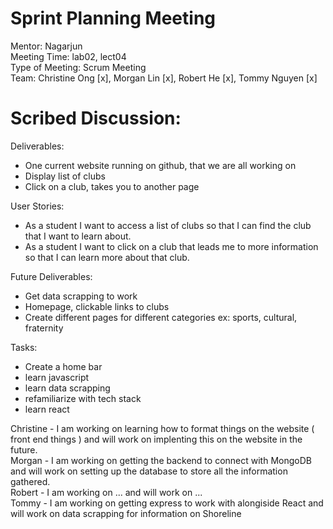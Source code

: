 # Sprint Planning Meeting
Mentor: Nagarjun <br />
Meeting Time: lab02, lect04 <br />
Type of Meeting: Scrum Meeting <br />
Team: Christine Ong [x], Morgan Lin [x], Robert He [x], Tommy Nguyen [x] <br />
# Scribed Discussion: 
Deliverables:
- One current website running on github, that we are all working on<br />
- Display list of clubs<br />
- Click on a club, takes you to another page<br />

User Stories:
- As a student I want to access a list of clubs so that I can find the club that I want to learn about.<br />
- As a student I want to click on a club that leads me to more information so that I can learn more about that club.<br />

Future Deliverables:
- Get data scrapping to work<br />
- Homepage, clickable links to clubs<br />
- Create different pages for different categories ex: sports, cultural, fraternity<br />

Tasks:
- Create a home bar<br />
- learn javascript <br />
- learn data scrapping<br />
- refamiliarize with tech stack<br />
- learn react<br />

Christine - I am working on learning how to format things on the website ( front end things ) and will work on implenting this on the website in the future. <br />
Morgan - I am working on getting the backend to connect with MongoDB and will work on setting up the database to store all the information gathered. <br />
Robert - I am working on ... and will work on ... <br /> 
Tommy - I am working on getting express to work with alongiside React and will work on data scrapping for information on Shoreline<br />
